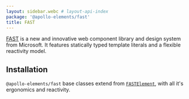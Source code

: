 ```yaml
---
layout: sidebar.webc # layout-api-index
package: '@apollo-elements/fast'
title: FAST
---
```


<style>
#fast-app {
  --playground-preview-width: 300px;
}
</style>

[FAST](https://fast.design) is a new and innovative web component library and 
design system from Microsoft. It features statically typed template literals and 
a flexible reactivity model.

## Installation

<npm-snippets npm="npm i -S @apollo-elements/fast"
              yarn="yarn add @apollo-elements/fast"
              pnpm="pnpm add @apollo-elements/fast"></npm-snippets>

`@apollo-elements/fast` base classes extend from 
[`FASTElement`](https://fast.design), with all it's ergonomics and reactivity.

<docs-playground id="fast-app" playground-name="fast-app"></docs-playground>
